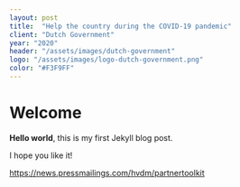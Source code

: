 ```yaml
---
layout: post
title:  "Help the country during the COVID-19 pandemic"
client: "Dutch Government"
year: "2020"
header: "/assets/images/dutch-government"
logo: "/assets/images/logo-dutch-government.png"
color: "#F3F9FF"
---
```


# Welcome

**Hello world**, this is my first Jekyll blog post.

I hope you like it!

https://news.pressmailings.com/hvdm/partnertoolkit
